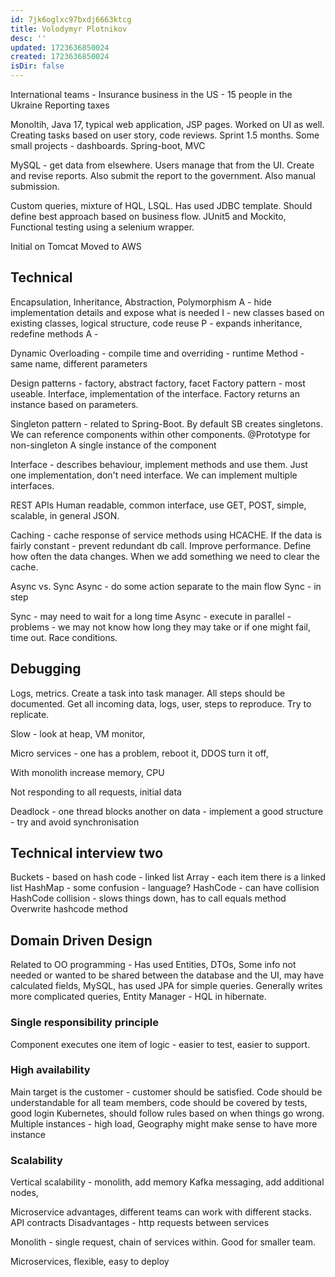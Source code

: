 ```yaml
---
id: 7jk6oglxc97bxdj6663ktcg
title: Volodymyr Plotnikov
desc: ''
updated: 1723636850024
created: 1723636850024
isDir: false
---
```

International teams - Insurance business in the US - 15 people in the Ukraine
Reporting taxes

Monoltih, Java 17, typical web application, JSP pages. Worked on UI as well. Creating tasks based on user story, code reviews. Sprint 1.5 months. Some small projects - dashboards. Spring-boot, MVC

MySQL - get data from elsewhere. Users manage that from the UI. Create and revise reports. Also submit the report to the government. Also manual submission.

Custom queries, mixture of HQL, LSQL. Has used JDBC template. Should define best approach based on business flow.
JUnit5 and Mockito, Functional testing using a selenium wrapper.

Initial on Tomcat
Moved to AWS

## Technical
Encapsulation, Inheritance, Abstraction, Polymorphism
A - hide implementation details and expose what is needed
I - new classes based on existing classes, logical structure, code reuse
P - expands inheritance, redefine methods
A - 

Dynamic
Overloading - compile time and overriding - runtime
Method - same name, different parameters

Design patterns - factory, abstract factory, facet
Factory pattern - most useable. Interface, implementation of the interface. Factory returns an instance based on parameters.

Singleton pattern - related to Spring-Boot. By default SB creates singletons. We can reference components within other components.
@Prototype for non-singleton
A single instance of the component

Interface - describes behaviour, implement methods and use them. Just one implementation, don't need interface. We can implement multiple interfaces.

REST APIs
Human readable, common interface, use GET, POST, simple, scalable, in general JSON. 

Caching - cache response of service methods using HCACHE.
If the data is fairly constant - prevent redundant db call. Improve performance. Define how often the data changes. When we add something we need to clear the cache.

Async vs. Sync
Async - do some action separate to the main flow
Sync - in step

Sync - may need to wait for a long time
Async - execute in parallel - problems - we may not know how long they may take or if one might fail, time out. Race conditions.

## Debugging
Logs, metrics. Create a task into task manager. All steps should be documented. Get all incoming data, logs, user, steps to reproduce. Try to replicate.

Slow - look at heap, VM monitor, 

Micro services - one has a problem, reboot it, DDOS turn it off, 

With monolith increase memory, CPU

Not responding to all requests, initial data

Deadlock - one thread blocks another on data - implement a good structure - try and avoid
synchronisation 

## Technical interview two
Buckets - based on hash code - linked list
Array - each item there is a linked list
HashMap - some confusion - language? HashCode - can have collision
HashCode collision - slows things down, has to call equals method
Overwrite hashcode method

## Domain Driven Design
Related to OO programming - 
Has used Entities, DTOs, 
Some info not needed or wanted to be shared between the database and the UI, may have calculated fields, 
MySQL, has used JPA for simple queries. Generally writes more complicated queries, Entity Manager - HQL in hibernate. 

### Single responsibility principle
Component executes one item of logic - easier to test, easier to support.

### High availability
Main target is the customer - customer should be satisfied.
Code should be understandable for all team members, code should be covered by tests, good login
Kubernetes, should follow rules based on when things go wrong.
Multiple instances - high load, 
Geography might make sense to have more instance

### Scalability
Vertical scalability - monolith, add memory
Kafka messaging, add additional nodes, 

Microservice advantages, different teams can work with different stacks. API contracts
Disadvantages - http requests between services

Monolith - single request, chain of services within. Good for smaller team.

Microservices, flexible, easy to deploy